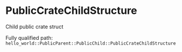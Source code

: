 # PublicCrateChildStructure

Child public crate struct


Fully qualified path: `hello_world::PublicParent::PublicChild::PublicCrateChildStructure`

